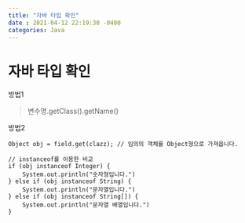 ```yaml
---
title: "자바 타입 확인"
date : 2021-04-12 22:19:30 -0400
categories: Java
---
```



# 자바 타입 확인

방법1

> 변수명.getClass().getName()

방법2

```
Object obj = field.get(clazz); // 임의의 객체를 Object형으로 가져옵니다.

// instanceof를 이용한 비교
if (obj instanceof Integer) { 
    System.out.println("숫자형입니다.")
} else if (obj instanceof String) {
    System.out.println("문자열입니다.")
} else if (obj instanceof String[]) {
    System.out.println("문자열 배열입니다.")
}
```
